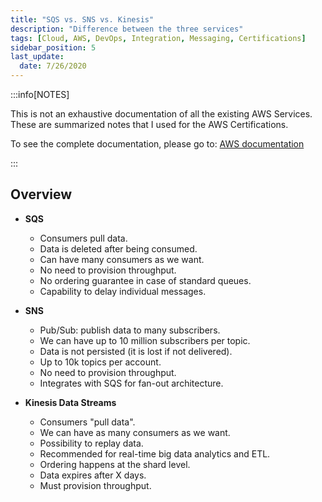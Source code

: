 ```yaml
---
title: "SQS vs. SNS vs. Kinesis"
description: "Difference between the three services"
tags: [Cloud, AWS, DevOps, Integration, Messaging, Certifications]
sidebar_position: 5
last_update:
  date: 7/26/2020
---
```



:::info[NOTES]

This is not an exhaustive documentation of all the existing AWS Services. These are summarized notes that I used for the AWS Certifications.

To see the complete documentation, please go to: [AWS documentation](https://docs.aws.amazon.com/)

:::



## Overview

- **SQS**

    - Consumers pull data.
    - Data is deleted after being consumed.
    - Can have many consumers as we want.
    - No need to provision throughput.
    - No ordering guarantee in case of standard queues.
    - Capability to delay individual messages.

- **SNS**

    - Pub/Sub: publish data to many subscribers.
    - We can have up to 10 million subscribers per topic.
    - Data is not persisted (it is lost if not delivered).
    - Up to 10k topics per account.
    - No need to provision throughput.
    - Integrates with SQS for fan-out architecture.

- **Kinesis Data Streams**

    - Consumers "pull data".
    - We can have as many consumers as we want.
    - Possibility to replay data.
    - Recommended for real-time big data analytics and ETL.
    - Ordering happens at the shard level.
    - Data expires after X days.
    - Must provision throughput.